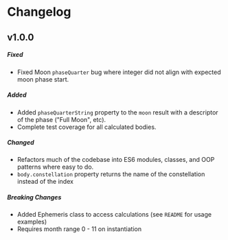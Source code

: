 # Changelog

## **v1.0.0**

##### Fixed
- Fixed Moon `phaseQuarter` bug where integer did not align with expected moon phase start.

##### Added

- Added `phaseQuarterString` property to the `moon` result with a descriptor of the phase ("Full Moon", etc).
- Complete test coverage for all calculated bodies.

##### Changed
- Refactors much of the codebase into ES6 modules, classes, and OOP patterns where easy to do.
- `body.constellation` property returns the name of the constellation instead of the index

##### Breaking Changes

- Added Ephemeris class to access calculations (see `README` for usage examples)
- Requires month range 0 - 11 on instantiation
